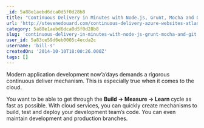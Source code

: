 ```yaml
---
_id: 5a88e1aebd6dca0d5f0d28b8
title: "Continuous Delivery in Minutes with Node.js, Grunt, Mocha and Git"
url: 'http://stevenedouard.com/continuous-delivery-azure-websites-atlassian/'
category: 5a88e1aebd6dca0d5f0d28b8
slug: 'continuous-delivery-in-minutes-with-node-js-grunt-mocha-and-git'
user_id: 5a83ce59d6eb0005c4ecda2c
username: 'bill-s'
createdOn: '2014-10-10T18:00:26.000Z'
tags: []
---
```


Modern application development now’a’days demands a rigorous continuous deliver mechanism. This is especially true when it comes to the cloud.

You want to be able to get through the <span style="font-weight: bold;">Build -&gt; Measure -&gt; Learn </span>cycle as fast as possible. With cloud services, you can quickly create mechanisms to build, test and deploy your development team’s code. You can even maintain development and production branches.
